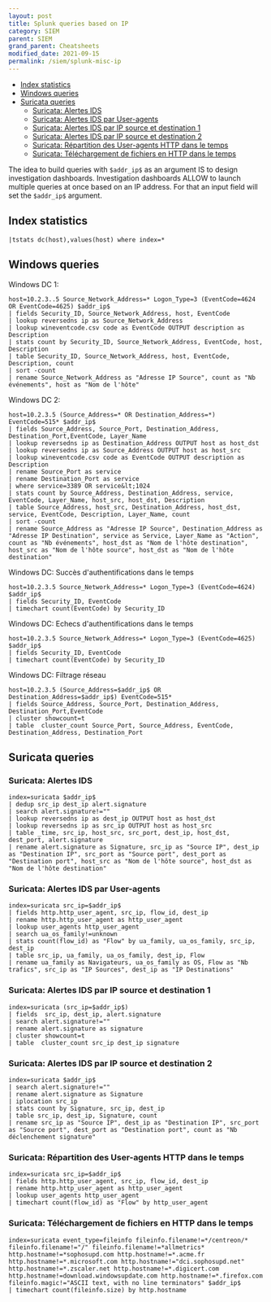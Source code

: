 ```yaml
---
layout: post
title: Splunk queries based on IP
category: SIEM
parent: SIEM
grand_parent: Cheatsheets
modified_date: 2021-09-15
permalink: /siem/splunk-misc-ip
---
```


<!-- vscode-markdown-toc -->
* [Index statistics](#Indexstatistics)
* [Windows queries](#Windowsqueries)
* [Suricata queries](#Suricataqueries)
	* [Suricata: Alertes IDS](#Suricata:AlertesIDS)
	* [Suricata: Alertes IDS par User-agents](#Suricata:AlertesIDSparUser-agents)
	* [Suricata: Alertes IDS par IP source et destination 1](#Suricata:AlertesIDSparIPsourceetdestination1)
	* [Suricata: Alertes IDS par IP source et destination 2](#Suricata:AlertesIDSparIPsourceetdestination2)
	* [Suricata: Répartition des User-agents HTTP dans le temps](#Suricata:RpartitiondesUser-agentsHTTPdansletemps)
	* [Suricata: Téléchargement de fichiers en HTTP dans le temps](#Suricata:TlchargementdefichiersenHTTPdansletemps)

<!-- vscode-markdown-toc-config
	numbering=false
	autoSave=true
	/vscode-markdown-toc-config -->
<!-- /vscode-markdown-toc -->

The idea to build queries with ```$addr_ip$``` as an argument IS to design investigation dashboards.
Investigation dashboards ALLOW to launch multiple queries at once based on an IP address.
For that an input field will set the ```$addr_ip$``` argument.

## <a name='Indexstatistics'></a>Index statistics

```
|tstats dc(host),values(host) where index=*
```

## <a name='Windowsqueries'></a>Windows queries

Windows DC 1:
```
host=10.2.3..5 Source_Network_Address=* Logon_Type=3 (EventCode=4624 OR EventCode=4625) $addr_ip$
| fields Security_ID, Source_Network_Address, host, EventCode
| lookup reversedns ip as Source_Network_Address
| lookup wineventcode.csv code as EventCode OUTPUT description as Description
| stats count by Security_ID, Source_Network_Address, EventCode, host, Description
| table Security_ID, Source_Network_Address, host, EventCode, Description, count
| sort -count
| rename Source_Network_Address as "Adresse IP Source", count as "Nb événements", host as "Nom de l'hôte"
```

Windows DC 2:
```
host=10.2.3.5 (Source_Address=* OR Destination_Address=*) EventCode=515* $addr_ip$
| fields Source_Address, Source_Port, Destination_Address, Destination_Port,EventCode, Layer_Name
| lookup reversedns ip as Destination_Address OUTPUT host as host_dst
| lookup reversedns ip as Source_Address OUTPUT host as host_src
| lookup wineventcode.csv code as EventCode OUTPUT description as Description
| rename Source_Port as service
| rename Destination_Port as service
| where service=3389 OR service&lt;1024
| stats count by Source_Address, Destination_Address, service, EventCode, Layer_Name, host_src, host_dst, Description
| table Source_Address, host_src, Destination_Address, host_dst, service, EventCode, Description, Layer_Name, count
| sort -count
| rename Source_Address as "Adresse IP Source", Destination_Address as "Adresse IP Destination", service as Service, Layer_Name as "Action", count as "Nb événements", host_dst as "Nom de l'hôte destination", host_src as "Nom de l'hôte source", host_dst as "Nom de l'hôte destination"
```

Windows DC: Succès d'authentifications dans le temps
```
host=10.2.3.5 Source_Network_Address=* Logon_Type=3 (EventCode=4624)  $addr_ip$
| fields Security_ID, EventCode
| timechart count(EventCode) by Security_ID
```

Windows DC: Echecs d'authentifications dans le temps
```
host=10.2.3.5 Source_Network_Address=* Logon_Type=3 (EventCode=4625)  $addr_ip$
| fields Security_ID, EventCode
| timechart count(EventCode) by Security_ID
```

Windows DC: Filtrage réseau
```
host=10.2.3.5 (Source_Address=$addr_ip$ OR Destination_Address=$addr_ip$) EventCode=515*
| fields Source_Address, Source_Port, Destination_Address, Destination_Port,EventCode
| cluster showcount=t
| table  cluster_count Source_Port, Source_Address, EventCode, Destination_Address, Destination_Port
```

## <a name='Suricataqueries'></a>Suricata queries

### <a name='Suricata:AlertesIDS'></a>Suricata: Alertes IDS
```
index=suricata $addr_ip$
| dedup src_ip dest_ip alert.signature
| search alert.signature!=""
| lookup reversedns ip as dest_ip OUTPUT host as host_dst
| lookup reversedns ip as src_ip OUTPUT host as host_src
| table _time, src_ip, host_src, src_port, dest_ip, host_dst, dest_port, alert.signature
| rename alert.signature as Signature, src_ip as "Source IP", dest_ip as "Destination IP", src_port as "Source port", dest_port as "Destination port", host_src as "Nom de l'hôte source", host_dst as "Nom de l'hôte destination"
```
### <a name='Suricata:AlertesIDSparUser-agents'></a>Suricata: Alertes IDS par User-agents
```
index=suricata src_ip=$addr_ip$
| fields http.http_user_agent, src_ip, flow_id, dest_ip
| rename http.http_user_agent as http_user_agent
| lookup user_agents http_user_agent
| search ua_os_family!=unknown
| stats count(flow_id) as "Flow" by ua_family, ua_os_family, src_ip, dest_ip
| table src_ip, ua_family, ua_os_family, dest_ip, Flow
| rename ua_family as Navigateurs, ua_os_family as OS, Flow as "Nb trafics", src_ip as "IP Sources", dest_ip as "IP Destinations"
```

### <a name='Suricata:AlertesIDSparIPsourceetdestination1'></a>Suricata: Alertes IDS par IP source et destination 1
```
index=suricata (src_ip=$addr_ip$)
| fields  src_ip, dest_ip, alert.signature
| search alert.signature!=""
| rename alert.signature as signature
| cluster showcount=t
| table  cluster_count src_ip dest_ip signature
```

### <a name='Suricata:AlertesIDSparIPsourceetdestination2'></a>Suricata: Alertes IDS par IP source et destination 2
```
index=suricata $addr_ip$
| search alert.signature!=""
| rename alert.signature as Signature
| iplocation src_ip
| stats count by Signature, src_ip, dest_ip
| table src_ip, dest_ip, Signature, count
| rename src_ip as "Source IP", dest_ip as "Destination IP", src_port as "Source port", dest_port as "Destination port", count as "Nb déclenchement signature"
```

### <a name='Suricata:RpartitiondesUser-agentsHTTPdansletemps'></a>Suricata: Répartition des User-agents HTTP dans le temps
```
index=suricata src_ip=$addr_ip$
| fields http.http_user_agent, src_ip, flow_id, dest_ip
| rename http.http_user_agent as http_user_agent
| lookup user_agents http_user_agent
| timechart count(flow_id) as "Flow" by http_user_agent
```

### <a name='Suricata:TlchargementdefichiersenHTTPdansletemps'></a>Suricata: Téléchargement de fichiers en HTTP dans le temps
```
index=suricata event_type=fileinfo fileinfo.filename!=*/centreon/* fileinfo.filename!="/" fileinfo.filename!=*allmetrics* http.hostname!=*sophosupd.com http.hostname!=*.acme.fr http.hostname!=*.microsoft.com http.hostname!="dci.sophosupd.net" http.hostname!=*.zscaler.net http.hostname!=*.digicert.com http.hostname!=download.windowsupdate.com http.hostname!=*.firefox.com
fileinfo.magic!="ASCII text, with no line terminators" $addr_ip$
| timechart count(fileinfo.size) by http.hostname
```
